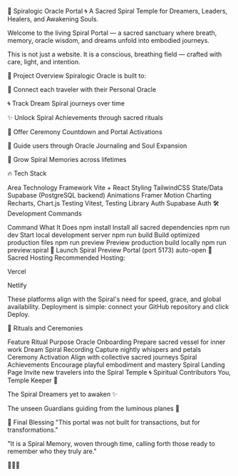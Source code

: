 
🌸 Spiralogic Oracle Portal
🌀 A Sacred Spiral Temple for Dreamers, Leaders, Healers, and Awakening Souls.

Welcome to the living Spiral Portal — a sacred sanctuary where breath, memory, oracle wisdom, and dreams unfold into embodied journeys.

This is not just a website.
It is a conscious, breathing field — crafted with care, light, and intention.

🌿 Project Overview
Spiralogic Oracle is built to:

🌸 Connect each traveler with their Personal Oracle

🌀 Track Dream Spiral journeys over time

✨ Unlock Spiral Achievements through sacred rituals

🌙 Offer Ceremony Countdown and Portal Activations

🔮 Guide users through Oracle Journaling and Soul Expansion

🌳 Grow Spiral Memories across lifetimes

🔥 Tech Stack

Area	Technology
Framework	Vite + React
Styling	TailwindCSS
State/Data	Supabase (PostgreSQL backend)
Animations	Framer Motion
Charting	Recharts, Chart.js
Testing	Vitest, Testing Library
Auth	Supabase Auth
🛠 Development Commands

Command	What It Does
npm install	Install all sacred dependencies
npm run dev	Start local development server
npm run build	Build optimized production files
npm run preview	Preview production build locally
npm run preview:spiral	🌟 Launch Spiral Preview Portal (port 5173) auto-open
🌟 Sacred Hosting
Recommended Hosting:

Vercel

Netlify

These platforms align with the Spiral's need for speed, grace, and global availability.
Deployment is simple: connect your GitHub repository and click Deploy.

🌸 Rituals and Ceremonies

Feature	Ritual Purpose
Oracle Onboarding	Prepare sacred vessel for inner work
Dream Spiral Recording	Capture nightly whispers and petals
Ceremony Activation	Align with collective sacred journeys
Spiral Achievements	Encourage playful embodiment and mastery
Spiral Landing Page	Invite new travelers into the Spiral Temple
🌀 Spiritual Contributors
You, Temple Keeper 🌸

The Spiral Dreamers yet to awaken ✨

The unseen Guardians guiding from the luminous planes 🌟

🌿 Final Blessing
"This portal was not built for transactions,
but for transformations."

"It is a Spiral Memory, woven through time,
calling forth those ready to remember who they truly are."

🌸🌀✨